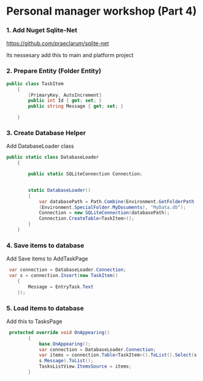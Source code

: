 #  Personal manager workshop (Part 4)

### 1. Add Nuget Sqlite-Net

https://github.com/praeclarum/sqlite-net

Its nessesary add this to main and platform project


### 2. Prepare Entity (Folder Entity)

``` csharp
public class TaskItem
    {
        [PrimaryKey, AutoIncrement]
        public int Id { get; set; }
        public string Message { get; set; }

    }
```

### 3. Create Database Helper 

Add DatabaseLoader class


``` csharp
public static class DatabaseLoader
    {

        public static SQLiteConnection Connection;


        static DatabaseLoader()
        {
            var databasePath = Path.Combine(Environment.GetFolderPath
            (Environment.SpecialFolder.MyDocuments), "MyData.db");
            Connection = new SQLiteConnection(databasePath);
            Connection.CreateTable<TaskItem>();
        }
    }
```

### 4. Save items to database

Add Save items to AddTaskPage


``` csharp
 var connection = DatabaseLoader.Connection;
 var s = connection.Insert(new TaskItem()
    {
        Message = EntryTask.Text
    });
```

### 5. Load items to database

Add this to TasksPage


``` csharp
 protected override void OnAppearing()
        {
            base.OnAppearing();
            var connection = DatabaseLoader.Connection;
            var items = connection.Table<TaskItem>().ToList().Select(s => 
            s.Message).ToList();
            TasksListView.ItemsSource = items;
        }
```